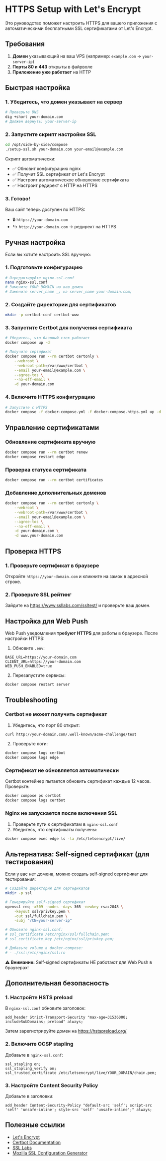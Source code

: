 # HTTPS Setup with Let's Encrypt

Это руководство поможет настроить HTTPS для вашего приложения с автоматическими бесплатными SSL сертификатами от Let's Encrypt.

## Требования

1. **Домен** указывающий на ваш VPS (например: `example.com` → `your-server-ip`)
2. **Порты 80 и 443** открыты в файрволе
3. **Приложение уже работает** на HTTP

## Быстрая настройка

### 1. Убедитесь, что домен указывает на сервер

```bash
# Проверьте DNS
dig +short your-domain.com
# Должен вернуть: your-server-ip
```

### 2. Запустите скрипт настройки SSL

```bash
cd /opt/side-by-side/compose
./setup-ssl.sh your-domain.com your-email@example.com
```

Скрипт автоматически:
- ✅ Обновит конфигурацию nginx
- ✅ Получит SSL сертификат от Let's Encrypt
- ✅ Настроит автоматическое обновление сертификата
- ✅ Настроит редирект с HTTP на HTTPS

### 3. Готово!

Ваш сайт теперь доступен по HTTPS:
- 🔒 `https://your-domain.com`
- ↪️  `http://your-domain.com` → редирект на HTTPS

## Ручная настройка

Если вы хотите настроить SSL вручную:

### 1. Подготовьте конфигурацию

```bash
# Отредактируйте nginx-ssl.conf
nano nginx-ssl.conf
# Замените YOUR_DOMAIN на ваш домен
# Замените server_name _; на server_name your-domain.com;
```

### 2. Создайте директории для сертификатов

```bash
mkdir -p certbot-conf certbot-www
```

### 3. Запустите Certbot для получения сертификата

```bash
# Убедитесь, что базовый стек работает
docker compose up -d

# Получите сертификат
docker compose run --rm certbot certonly \
    --webroot \
    --webroot-path=/var/www/certbot \
    --email your-email@example.com \
    --agree-tos \
    --no-eff-email \
    -d your-domain.com
```

### 4. Включите HTTPS конфигурацию

```bash
# Запустите с HTTPS
docker compose -f docker-compose.yml -f docker-compose.https.yml up -d
```

## Управление сертификатами

### Обновление сертификата вручную

```bash
docker compose run --rm certbot renew
docker compose restart edge
```

### Проверка статуса сертификата

```bash
docker compose run --rm certbot certificates
```

### Добавление дополнительных доменов

```bash
docker compose run --rm certbot certonly \
    --webroot \
    --webroot-path=/var/www/certbot \
    --email your-email@example.com \
    --agree-tos \
    --no-eff-email \
    -d your-domain.com \
    -d www.your-domain.com
```

## Проверка HTTPS

### 1. Проверьте сертификат в браузере

Откройте `https://your-domain.com` и кликните на замок в адресной строке.

### 2. Проверьте SSL рейтинг

Зайдите на https://www.ssllabs.com/ssltest/ и проверьте ваш домен.

## Настройка для Web Push

Web Push уведомления **требуют HTTPS** для работы в браузере. После настройки HTTPS:

1. Обновите `.env`:
```env
BASE_URL=https://your-domain.com
CLIENT_URL=https://your-domain.com
WEB_PUSH_ENABLED=true
```

2. Перезапустите сервисы:
```bash
docker compose restart server
```

## Troubleshooting

### Certbot не может получить сертификат

1. Убедитесь, что порт 80 открыт:
```bash
curl http://your-domain.com/.well-known/acme-challenge/test
```

2. Проверьте логи:
```bash
docker compose logs certbot
docker compose logs edge
```

### Сертификат не обновляется автоматически

Certbot контейнер пытается обновить сертификат каждые 12 часов. Проверьте:

```bash
docker compose ps certbot
docker compose logs certbot
```

### Nginx не запускается после включения SSL

1. Проверьте пути к сертификатам в `nginx-ssl.conf`
2. Убедитесь, что сертификаты получены:
```bash
docker compose exec edge ls -la /etc/letsencrypt/live/
```

## Альтернатива: Self-signed сертификат (для тестирования)

Если у вас нет домена, можно создать self-signed сертификат для тестирования:

```bash
# Создайте директорию для сертификатов
mkdir -p ssl

# Генерируйте self-signed сертификат
openssl req -x509 -nodes -days 365 -newkey rsa:2048 \
    -keyout ssl/privkey.pem \
    -out ssl/fullchain.pem \
    -subj "/CN=your-server-ip"

# Обновите nginx-ssl.conf:
# ssl_certificate /etc/nginx/ssl/fullchain.pem;
# ssl_certificate_key /etc/nginx/ssl/privkey.pem;

# Добавьте volume в docker-compose:
# - ./ssl:/etc/nginx/ssl:ro
```

⚠️ **Внимание:** Self-signed сертификаты НЕ работают для Web Push в браузерах!

## Дополнительная безопасность

### 1. Настройте HSTS preload

В `nginx-ssl.conf` обновите заголовок:
```nginx
add_header Strict-Transport-Security "max-age=31536000; includeSubDomains; preload" always;
```

Затем зарегистрируйте домен на https://hstspreload.org/

### 2. Включите OCSP stapling

Добавьте в `nginx-ssl.conf`:
```nginx
ssl_stapling on;
ssl_stapling_verify on;
ssl_trusted_certificate /etc/letsencrypt/live/YOUR_DOMAIN/chain.pem;
```

### 3. Настройте Content Security Policy

Добавьте в заголовки:
```nginx
add_header Content-Security-Policy "default-src 'self'; script-src 'self' 'unsafe-inline'; style-src 'self' 'unsafe-inline';" always;
```

## Полезные ссылки

- [Let's Encrypt](https://letsencrypt.org/)
- [Certbot Documentation](https://certbot.eff.org/docs/)
- [SSL Labs](https://www.ssllabs.com/ssltest/)
- [Mozilla SSL Configuration Generator](https://ssl-config.mozilla.org/)

